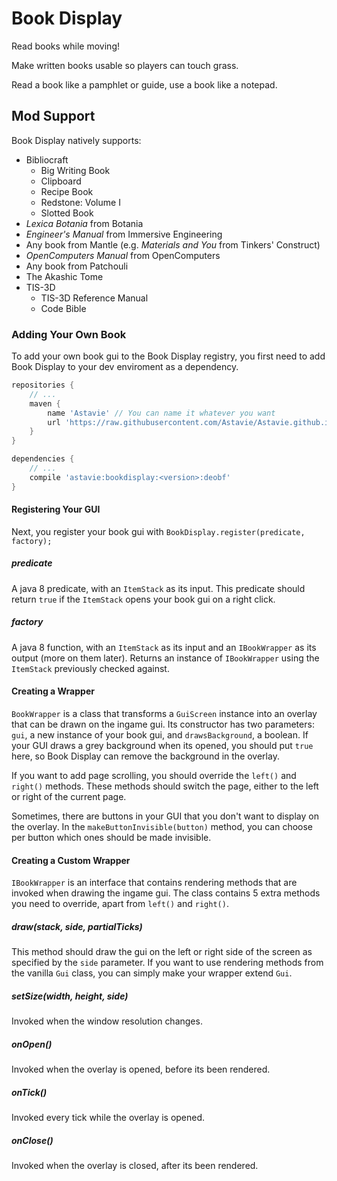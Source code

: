 # Book Display
Read books while moving!

Make written books usable so players can touch grass.

Read a book like a pamphlet or guide, use a book like a notepad.


## Mod Support
Book Display natively supports:
 - Bibliocraft
   - Big Writing Book
   - Clipboard
   - Recipe Book
   - Redstone: Volume I
   - Slotted Book
 - _Lexica Botania_ from Botania
 - _Engineer's Manual_ from Immersive Engineering
 - Any book from Mantle (e.g. _Materials and You_ from Tinkers' Construct)
 - _OpenComputers Manual_ from OpenComputers
 - Any book from Patchouli
 - The Akashic Tome
 - TIS-3D
   - TIS-3D Reference Manual
   - Code Bible

### Adding Your Own Book
To add your own book gui to the Book Display registry, you first need to add Book Display to your dev enviroment as a dependency.
 
```groovy
repositories {
    // ...
    maven {
        name 'Astavie' // You can name it whatever you want
        url 'https://raw.githubusercontent.com/Astavie/Astavie.github.io/mvn-repo/'
    }
}

dependencies {
    // ...
    compile 'astavie:bookdisplay:<version>:deobf'
}
```
#### Registering Your GUI
Next, you register your book gui with `BookDisplay.register(predicate, factory);`

##### predicate
A java 8 predicate, with an `ItemStack` as its input. This predicate should return `true` if the `ItemStack` opens your book gui on a right click.

##### factory
A java 8 function, with an `ItemStack` as its input and an `IBookWrapper` as its output (more on them later). Returns an instance of `IBookWrapper` using the `ItemStack` previously checked against.

#### Creating a Wrapper
`BookWrapper` is a class that transforms a `GuiScreen` instance into an overlay that can be drawn on the ingame gui. Its constructor has two parameters: `gui`, a new instance of your book gui, and `drawsBackground`, a boolean. If your GUI draws a grey background when its opened, you should put `true` here, so Book Display can remove the background in the overlay.

If you want to add page scrolling, you should override the `left()` and `right()` methods. These methods should switch the page, either to the left or right of the current page.

Sometimes, there are buttons in your GUI that you don't want to display on the overlay. In the `makeButtonInvisible(button)` method, you can choose per button which ones should be made invisible.

#### Creating a Custom Wrapper
`IBookWrapper` is an interface that contains rendering methods that are invoked when drawing the ingame gui. The class contains 5 extra methods you need to override, apart from `left()` and `right()`.

##### draw(stack, side, partialTicks)
This method should draw the gui on the left or right side of the screen as specified by the `side` parameter. If you want to use rendering methods from the vanilla `Gui` class, you can simply make your wrapper extend `Gui`.

##### setSize(width, height, side)
Invoked when the window resolution changes.

##### onOpen()
Invoked when the overlay is opened, before its been rendered.

##### onTick()
Invoked every tick while the overlay is opened.

##### onClose()
Invoked when the overlay is closed, after its been rendered.
